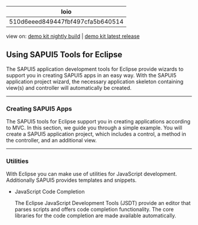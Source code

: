 <!-- loio510d6eeed849447fbf497cfa5b640514 -->

| loio |
| -----|
| 510d6eeed849447fbf497cfa5b640514 |

<div id="loio">

view on: [demo kit nightly build](https://openui5nightly.hana.ondemand.com/#/topic/510d6eeed849447fbf497cfa5b640514) | [demo kit latest release](https://openui5.hana.ondemand.com/#/topic/510d6eeed849447fbf497cfa5b640514)</div>

## Using SAPUI5 Tools for Eclipse

The SAPUI5 application development tools for Eclipse provide wizards to support you in creating SAPUI5 apps in an easy way. With the SAPUI5 application project wizard, the necessary application skeleton containing view\(s\) and controller will automatically be created.

***

<a name="loio510d6eeed849447fbf497cfa5b640514__section_N1003C_N10012_N10001"/>

### Creating SAPUI5 Apps

The SAPUI5 tools for Eclipse support you in creating applications according to MVC. In this section, we guide you through a simple example. You will create a SAPUI5 application project, which includes a control, a method in the controller, and an additional view.

***

<a name="loio510d6eeed849447fbf497cfa5b640514__section_N10018_N10011_N10001"/>

### Utilities

With Eclipse you can make use of utilities for JavaScript development. Additionally SAPUI5 provides templates and snippets.

-   JavaScript Code Completion

    The Eclipse JavaScript Development Tools \(JSDT\) provide an editor that parses scripts and offers code completion functionality. The core libraries for the code completion are made available automatically.



